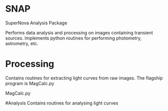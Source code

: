 # SNAP
SuperNova Analysis Package

Performs data analysis and processing on images containing transient sources.
Implements python routines for performing photometry, astrometry, etc.

# Processing
Contains routines for extracting light curves from raw images.
The flagship program is MagCalc.py

MagCalc.py

#Analysis
Contains routines for analysing light curves
